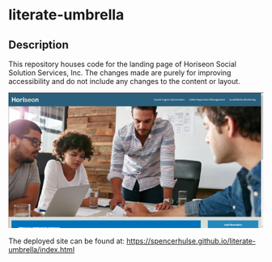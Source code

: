 # literate-umbrella



## Description
This repository houses code for the landing page of Horiseon Social Solution Services, Inc. The changes made are purely for improving accessibility and do not include any changes to the content or layout.

![alt text](./assets/images/website-screenshot.png)

The deployed site can be found at:
https://spencerhulse.github.io/literate-umbrella/index.html
